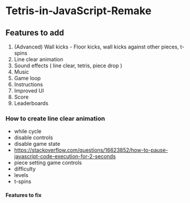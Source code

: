 # Tetris-in-JavaScript-Remake

## Features to add
1. (Advanced) Wall kicks - Floor kicks, wall kicks against other pieces, t-spins
2. Line clear animation
3. Sound effects ( line clear, tetris, piece drop )
4. Music
5. Game loop
6. Instructions
7. Improved UI
8. Score
9. Leaderboards

### How to create line clear animation
- while cycle
- disable controls
- disable game state
- https://stackoverflow.com/questions/16623852/how-to-pause-javascript-code-execution-for-2-seconds
- piece setting game controls
- difficulty
- levels
- t-spins

#### Features to fix